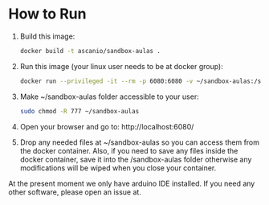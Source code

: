 # How to Run

1. Build this image:

    ```bash
    docker build -t ascanio/sandbox-aulas .
    ```

2. Run this image (your linux user needs to be at docker group):
    ```bash
    docker run --privileged -it --rm -p 6080:6080 -v ~/sandbox-aulas:/sandbox-aulas ascanio/sandbox-aulas
    ```

3. Make ~/sandbox-aulas folder accessible to your user:
    ```bash
    sudo chmod -R 777 ~/sandbox-aulas
    ```

3. Open your browser and go to: http://localhost:6080/

4. Drop any needed files at ~/sandbox-aulas so you can access them from the docker container. Also, if you need to save any files inside the docker container, save it into the /sandbox-aulas folder otherwise any modifications will be wiped when you close your container.

At the present moment we only have arduino IDE installed. If you need any other software, please open an issue at.
